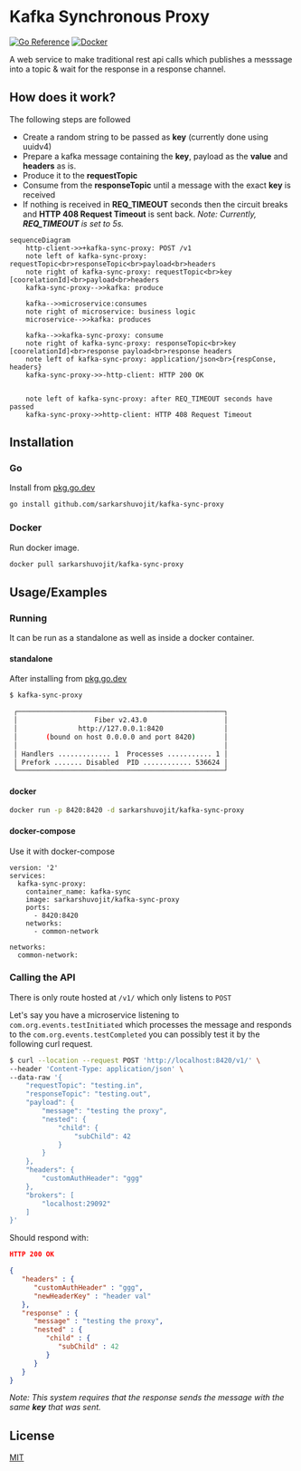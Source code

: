 
# Kafka Synchronous Proxy

[![Go Reference](https://pkg.go.dev/badge/github.com/sarkarshuvojit/kafka-sync-proxy.svg)](https://pkg.go.dev/github.com/sarkarshuvojit/kafka-sync-proxy)
[![Docker](https://img.shields.io/badge/docker-%230db7ed.svg?style=for-the-badge&logo=docker&logoColor=white)](https://hub.docker.com/r/sarkarshuvojit/kafka-sync-proxy)

A web service to make traditional rest api calls which publishes a messsage into a topic & wait for the response in a response channel.


## How does it work?

The following steps are followed 

- Create a random string  to be passed as **key** (currently done using uuidv4)
- Prepare a kafka message containing the **key**, payload as the **value** and **headers** as is.
- Produce it to the **requestTopic**
- Consume from the **responseTopic** until a message with the exact **key** is received
- If nothing is received in **REQ_TIMEOUT** seconds then the circuit breaks and **HTTP 408 Request Timeout** is sent back.
*Note: Currently, **REQ_TIMEOUT** is set to 5s.*

```mermaid
sequenceDiagram
    http-client->>+kafka-sync-proxy: POST /v1 
    note left of kafka-sync-proxy: requestTopic<br>responseTopic<br>payload<br>headers  
    note right of kafka-sync-proxy: requestTopic<br>key [coorelationId]<br>payload<br>headers  
    kafka-sync-proxy-->>kafka: produce

    kafka-->>microservice:consumes
    note right of microservice: business logic
    microservice-->>kafka: produces

    kafka-->>kafka-sync-proxy: consume 
    note right of kafka-sync-proxy: responseTopic<br>key [coorelationId]<br>response payload<br>response headers  
    note left of kafka-sync-proxy: application/json<br>{respConse, headers}  
    kafka-sync-proxy->>-http-client: HTTP 200 OK


    note left of kafka-sync-proxy: after REQ_TIMEOUT seconds have passed  
    kafka-sync-proxy->>http-client: HTTP 408 Request Timeout
```
## Installation

### Go

Install from [pkg.go.dev](https://pkg.go.dev/github.com/sarkarshuvojit/kafka-sync-proxy)

```bash
go install github.com/sarkarshuvojit/kafka-sync-proxy
```

### Docker 

Run docker image.

```bash
docker pull sarkarshuvojit/kafka-sync-proxy
```

## Usage/Examples

### Running

It can be run as a standalone as well as inside a docker container.

#### standalone

After installing from [pkg.go.dev](https://pkg.go.dev/github.com/sarkarshuvojit/kafka-sync-proxy)

```bash
$ kafka-sync-proxy

 ┌───────────────────────────────────────────────────┐
 │                   Fiber v2.43.0                   │
 │               http://127.0.0.1:8420               │
 │       (bound on host 0.0.0.0 and port 8420)       │
 │                                                   │
 │ Handlers ............. 1  Processes ........... 1 │
 │ Prefork ....... Disabled  PID ............ 536624 │
 └───────────────────────────────────────────────────┘


```

#### docker

```bash
docker run -p 8420:8420 -d sarkarshuvojit/kafka-sync-proxy
```

#### docker-compose

Use it with docker-compose

```docker-compose
version: '2'
services:
  kafka-sync-proxy:
    container_name: kafka-sync
    image: sarkarshuvojit/kafka-sync-proxy
    ports:
      - 8420:8420
    networks:
      - common-network

networks:
  common-network:
```

### Calling the API

There is only route hosted  at `/v1/` which only listens to `POST` 

Let's say you have a microservice listening to `com.org.events.testInitiated` which processes the message and responds to the `com.org.events.testCompleted` you can possibly test it by the following curl request.

```bash
$ curl --location --request POST 'http://localhost:8420/v1/' \
--header 'Content-Type: application/json' \
--data-raw '{
    "requestTopic": "testing.in",
    "responseTopic": "testing.out",
    "payload": {
        "message": "testing the proxy",
        "nested": {
            "child": {
                "subChild": 42
            }
        }
    },
    "headers": {
        "customAuthHeader": "ggg"
    },
    "brokers": [
        "localhost:29092"
    ]
}'
```

Should respond with:

```json
HTTP 200 OK

{
   "headers" : {
      "customAuthHeader" : "ggg",
      "newHeaderKey" : "header val"
   },
   "response" : {
      "message" : "testing the proxy",
      "nested" : {
         "child" : {
            "subChild" : 42
         }
      }
   }
}
```


*Note: This system requires that the response sends the message with the same **key** that was sent.*
## License

[MIT](https://choosealicense.com/licenses/mit/)


